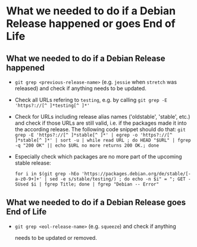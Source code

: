 # What we needed to do if a Debian Release happened or goes End of Life

## What we needed to do if a Debian Release happened

* `git grep <previous-release-name>` \(e.g. `jessie` when `stretch` was released\) and check if anything needs to be updated.
* Check all URLs refering to `testing`, e.g. by calling `git grep -E 'https?://[^ ]*testing[^ ]*'`
* Check for URLs including release alias names \('oldstable', 'stable', etc.\) and check if those URLs are still valid, i.e. if the packages made it into the according release. The following code snippet should do that: `git grep -E 'https?://[^ ]*stable[^ ]*' | egrep -o 'https?://[^ ]*stable[^ ]*' | sort -u | while read URL ; do HEAD "$URL" | fgrep -q "200 OK" || echo $URL no more returns 200 OK.; done`
* Especially check which packages are no more part of the upcoming stable release:

  `for i in $(git grep -hEo 'https://packages.debian.org/de/stable/[-a-z0-9+]+' | sed -e s/stable/testing/) ; do echo -n $i" = "; GET -SUsed $i | fgrep Title; done | fgrep "Debian -- Error"`

## What we needed to do if a Debian Release goes End of Life

* `git grep <eol-release-name>` \(e.g. `squeeze`\) and check if anything

  needs to be updated or removed.


